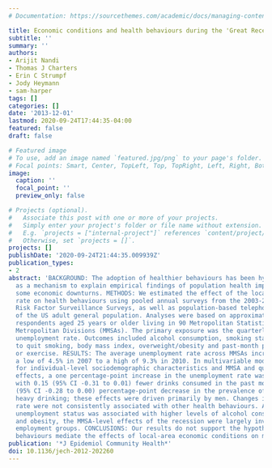 ```yaml
---
# Documentation: https://sourcethemes.com/academic/docs/managing-content/

title: Economic conditions and health behaviours during the 'Great Recession'
subtitle: ''
summary: ''
authors:
- Arijit Nandi
- Thomas J Charters
- Erin C Strumpf
- Jody Heymann
- sam-harper
tags: []
categories: []
date: '2013-12-01'
lastmod: 2020-09-24T17:44:35-04:00
featured: false
draft: false

# Featured image
# To use, add an image named `featured.jpg/png` to your page's folder.
# Focal points: Smart, Center, TopLeft, Top, TopRight, Left, Right, BottomLeft, Bottom, BottomRight.
image:
  caption: ''
  focal_point: ''
  preview_only: false

# Projects (optional).
#   Associate this post with one or more of your projects.
#   Simply enter your project's folder or file name without extension.
#   E.g. `projects = ["internal-project"]` references `content/project/deep-learning/index.md`.
#   Otherwise, set `projects = []`.
projects: []
publishDate: '2020-09-24T21:44:35.009939Z'
publication_types:
- 2
abstract: 'BACKGROUND: The adoption of healthier behaviours has been hypothesised
  as a mechanism to explain empirical findings of population health improvements during
  some economic downturns. METHODS: We estimated the effect of the local unemployment
  rate on health behaviours using pooled annual surveys from the 2003-2010 Behavioral
  Risk Factor Surveillance Surveys, as well as population-based telephone surveys
  of the US adult general population. Analyses were based on approximately 1 million
  respondents aged 25 years or older living in 90 Metropolitan Statistical Areas and
  Metropolitan Divisions (MMSAs). The primary exposure was the quarterly MMSA-specific
  unemployment rate. Outcomes included alcohol consumption, smoking status, attempts
  to quit smoking, body mass index, overweight/obesity and past-month physical activity
  or exercise. RESULTS: The average unemployment rate across MMSAs increased from
  a low of 4.5% in 2007 to a high of 9.3% in 2010. In multivariable models accounting
  for individual-level sociodemographic characteristics and MMSA and quarter fixed
  effects, a one percentage-point increase in the unemployment rate was associated
  with 0.15 (95% CI -0.31 to 0.01) fewer drinks consumed in the past month and a 0.14
  (95% CI -0.28 to 0.00) percentage-point decrease in the prevalence of past-month
  heavy drinking; these effects were driven primarily by men. Changes in the unemployment
  rate were not consistently associated with other health behaviours. Although individual-level
  unemployment status was associated with higher levels of alcohol consumption, smoking
  and obesity, the MMSA-level effects of the recession were largely invariant across
  employment groups. CONCLUSIONS: Our results do not support the hypothesis that health
  behaviours mediate the effects of local-area economic conditions on mortality.'
publication: '*J Epidemiol Community Health*'
doi: 10.1136/jech-2012-202260
---
```

